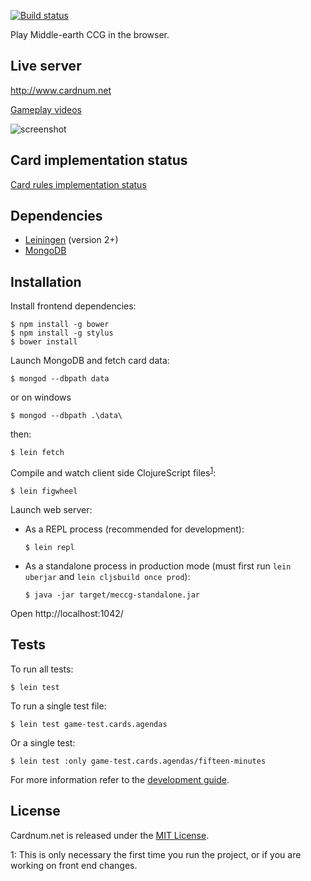 [![Build status](https://circleci.com/gh/rezwits/meccg/tree/master.svg?style=shield)](https://circleci.com/gh/rezwits/meccg)

Play Middle-earth CCG in the browser.

## Live server

http://www.cardnum.net

[Gameplay videos](https://www.youtube.com/results?search_query=cardnum.net)

![screenshot](http://i.imgur.com/xkxOMHc.jpg)


## Card implementation status


[Card rules implementation status](https://docs.google.com/spreadsheets/d/1ICv19cNjSaW9C-DoEEGH3iFt09PBTob4CAutGex0gnE/pubhtml)


## Dependencies

* [Leiningen](https://leiningen.org/) (version 2+)
* [MongoDB](https://docs.mongodb.com/manual/administration/install-community/)


## Installation

Install frontend dependencies:

```
$ npm install -g bower
$ npm install -g stylus
$ bower install
```

Launch MongoDB and fetch card data:

```
$ mongod --dbpath data
```
or on windows
```
$ mongod --dbpath .\data\
```
then:
```
$ lein fetch
```

Compile and watch client side ClojureScript files<sup>[1](#footnote_1)</sup>:

```
$ lein figwheel
```

Launch web server:

* As a REPL process (recommended for development):
    ```
    $ lein repl
    ```
* As a standalone process in production mode (must first run `lein uberjar` and `lein cljsbuild once prod`):
    ```
    $ java -jar target/meccg-standalone.jar
    ```

Open http://localhost:1042/

## Tests

To run all tests:

```
$ lein test
```

To run a single test file:
```
$ lein test game-test.cards.agendas
```

Or a single test:
```
$ lein test :only game-test.cards.agendas/fifteen-minutes
```

For more information refer to the [development guide](https://github.com/rezwits/meccg/wiki/Getting-Started-with-Development).

## License

Cardnum.net is released under the [MIT License](http://www.opensource.org/licenses/MIT).


<a name="footnote_1">1</a>: This is only necessary the first time you run the project, or if you are working on front end changes.
